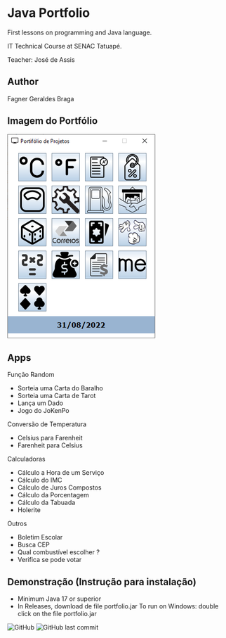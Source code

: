 # Java Portfolio
First lessons on programming and Java language.

IT Technical Course at SENAC Tatuapé.

Teacher: José de Assis

## Author
Fagner Geraldes Braga

## Imagem do Portfólio
![portfolio](https://github.com/fagnerfgb/java-portfolio/blob/master/img/portfolio.PNG)


## Apps
Função Random
* Sorteia uma Carta do Baralho
* Sorteia uma Carta de Tarot
* Lança um Dado
* Jogo do JoKenPo

Conversão de Temperatura
* Celsius para Farenheit
* Farenheit para Celsius

Calculadoras
* Cálculo a Hora de um Serviço
* Cálculo do IMC
* Cálculo de Juros Compostos
* Cálculo da Porcentagem
* Cálculo da Tabuada
* Holerite

Outros
* Boletim Escolar
* Busca CEP
* Qual combustível escolher ?
* Verifica se pode votar

## Demonstração (Instrução para instalação)
- Minimum Java 17 or superior
- In Releases, download de file portfolio.jar
To run on Windows: double click on the file portfolio.jar

![GitHub](https://img.shields.io/github/license/fagnerfgb/java-portfolio?style=for-the-badge) ![GitHub last commit](https://img.shields.io/github/last-commit/fagnerfgb/java-portfolio?style=for-the-badge)

